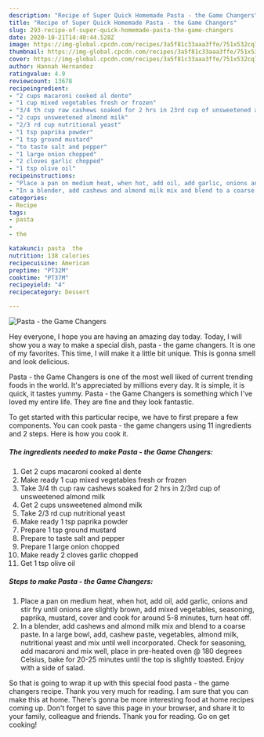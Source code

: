 ```yaml
---
description: "Recipe of Super Quick Homemade Pasta - the Game Changers"
title: "Recipe of Super Quick Homemade Pasta - the Game Changers"
slug: 293-recipe-of-super-quick-homemade-pasta-the-game-changers
date: 2020-10-21T14:40:44.528Z
image: https://img-global.cpcdn.com/recipes/3a5f81c33aaa3ffe/751x532cq70/pasta-the-game-changers-recipe-main-photo.jpg
thumbnail: https://img-global.cpcdn.com/recipes/3a5f81c33aaa3ffe/751x532cq70/pasta-the-game-changers-recipe-main-photo.jpg
cover: https://img-global.cpcdn.com/recipes/3a5f81c33aaa3ffe/751x532cq70/pasta-the-game-changers-recipe-main-photo.jpg
author: Hannah Hernandez
ratingvalue: 4.9
reviewcount: 13678
recipeingredient:
- "2 cups macaroni cooked al dente"
- "1 cup mixed vegetables fresh or frozen"
- "3/4 th cup raw cashews soaked for 2 hrs in 23rd cup of unsweetened almond milk"
- "2 cups unsweetened almond milk"
- "2/3 rd cup nutritional yeast"
- "1 tsp paprika powder"
- "1 tsp ground mustard"
- "to taste salt and pepper"
- "1 large onion chopped"
- "2 cloves garlic chopped"
- "1 tsp olive oil"
recipeinstructions:
- "Place a pan on medium heat, when hot, add oil, add garlic, onions and stir fry until onions are slightly brown, add mixed vegetables, seasoning, paprika, mustard, cover and cook for around 5-8 minutes, turn heat off."
- "In a blender, add cashews and almond milk mix and blend to a coarse paste. In a large bowl, add, cashew paste, vegetables, almond milk, nutritional yeast and mix until well incorporated. Check for seasoning, add macaroni and mix well, place in pre-heated oven @ 180 degrees Celsius, bake for 20-25 minutes until the top is slightly toasted. Enjoy with a side of salad."
categories:
- Recipe
tags:
- pasta
- 
- the

katakunci: pasta  the 
nutrition: 138 calories
recipecuisine: American
preptime: "PT32M"
cooktime: "PT37M"
recipeyield: "4"
recipecategory: Dessert

---
```



![Pasta - the Game Changers](https://img-global.cpcdn.com/recipes/3a5f81c33aaa3ffe/751x532cq70/pasta-the-game-changers-recipe-main-photo.jpg)

Hey everyone, I hope you are having an amazing day today. Today, I will show you a way to make a special dish, pasta - the game changers. It is one of my favorites. This time, I will make it a little bit unique. This is gonna smell and look delicious.



Pasta - the Game Changers is one of the most well liked of current trending foods in the world. It's appreciated by millions every day. It is simple, it is quick, it tastes yummy. Pasta - the Game Changers is something which I've loved my entire life. They are fine and they look fantastic.


To get started with this particular recipe, we have to first prepare a few components. You can cook pasta - the game changers using 11 ingredients and 2 steps. Here is how you cook it.

<!--inarticleads1-->

##### The ingredients needed to make Pasta - the Game Changers:

1. Get 2 cups macaroni cooked al dente
1. Make ready 1 cup mixed vegetables fresh or frozen
1. Take 3/4 th cup raw cashews soaked for 2 hrs in 2/3rd cup of unsweetened almond milk
1. Get 2 cups unsweetened almond milk
1. Take 2/3 rd cup nutritional yeast
1. Make ready 1 tsp paprika powder
1. Prepare 1 tsp ground mustard
1. Prepare to taste salt and pepper
1. Prepare 1 large onion chopped
1. Make ready 2 cloves garlic chopped
1. Get 1 tsp olive oil




<!--inarticleads2-->

##### Steps to make Pasta - the Game Changers:

1. Place a pan on medium heat, when hot, add oil, add garlic, onions and stir fry until onions are slightly brown, add mixed vegetables, seasoning, paprika, mustard, cover and cook for around 5-8 minutes, turn heat off.
1. In a blender, add cashews and almond milk mix and blend to a coarse paste. In a large bowl, add, cashew paste, vegetables, almond milk, nutritional yeast and mix until well incorporated. Check for seasoning, add macaroni and mix well, place in pre-heated oven @ 180 degrees Celsius, bake for 20-25 minutes until the top is slightly toasted. Enjoy with a side of salad.




So that is going to wrap it up with this special food pasta - the game changers recipe. Thank you very much for reading. I am sure that you can make this at home. There's gonna be more interesting food at home recipes coming up. Don't forget to save this page in your browser, and share it to your family, colleague and friends. Thank you for reading. Go on get cooking!
